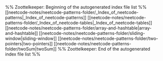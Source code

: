 %% Zoottelkeeper: Beginning of the autogenerated index file list  %%
 [[neetcode-notes/neetcode-patterns-folder/_Index_of_neetcode-patterns|_Index_of_neetcode-patterns]]
 [[neetcode-notes/neetcode-patterns-folder/_Index_of_neetcode-tables|_Index_of_neetcode-tables]]
 [[neetcode-notes/neetcode-patterns-folder/array-and-hashtable|array-and-hashtable]]
 [[neetcode-notes/neetcode-patterns-folder/sliding-window|sliding-window]]
 [[neetcode-notes/neetcode-patterns-folder/two-pointers|two-pointers]]
 [[neetcode-notes/neetcode-patterns-folder/twoSum|twoSum]]
%% Zoottelkeeper: End of the autogenerated index file list  %%
